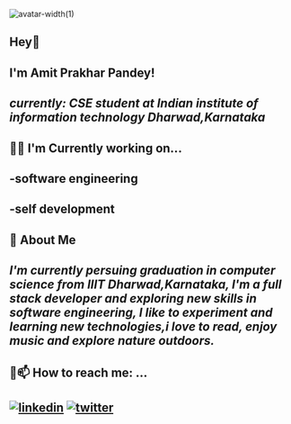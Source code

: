 ![avatar-width(1)](https://user-images.githubusercontent.com/79746265/205503130-26f018f7-f020-452d-8ec2-062d732a51ae.jpg)

## Hey👋
I'm Amit Prakhar Pandey!
---
*currently: CSE student at Indian institute of information technology Dharwad,Karnataka*
---
👩‍💻 I'm Currently working on...
---
-software engineering  
---
-self development
---
## 🚀 About Me
*I'm currently persuing graduation in computer science from IIIT Dharwad,Karnataka, I'm a full stack  developer and exploring new skills in software engineering, I like to experiment and learning new technologies,i love to read, enjoy music and explore nature outdoors.*
---
## 🔗📫 How to reach me: ...
[![linkedin](https://img.shields.io/badge/linkedin-0A66C2?style=for-the-badge&logo=linkedin&logoColor=white)](https://www.linkedin.com/in/amit-prakhar-pandey-b537851b0/)
[![twitter](https://img.shields.io/badge/twitter-1DA1F2?style=for-the-badge&logo=twitter&logoColor=white)](https://twitter.com/amit_prakhar?t=Q0zAbEj26VYWmRtTcPR-Yw&s=09)
---


<!--
**amit012-bit/amit012-bit** is a ✨ _special_ ✨ repository because its `README.md` (this file) appears on your GitHub profile.

Here are some ideas to get you started:

- 🔭 I’m currently working on ...
- 🌱 I’m currently learning ...
- 👯 I’m looking to collaborate on ...
- 🤔 I’m looking for help with ...
- 💬 Ask me about ...
- 📫 How to reach me: ...
- 😄 Pronouns: ...
- ⚡ Fun fact: ...
-->

